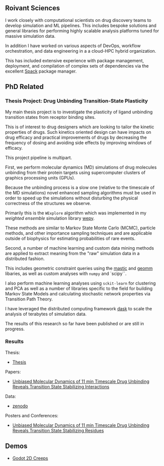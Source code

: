 
## Roivant Sciences

I work closely with computational scientists on drug discovery teams
to develop simulation and ML pipelines. This includes bespoke
solutions and general libraries for performing highly scalable
analysis platforms tuned for massive simulation data.

In addition I have worked on various aspects of DevOps, workflow
orchestration, and data engineering in a a cloud-HPC hybrid
organization.

This has included extensive experience with package management,
deployment, and compilation of complex sets of dependencies via the
excellent [Spack](https://spack.io/) package manager.

## PhD Related

### Thesis Project: Drug Unbinding Transition-State Plasticity

My main thesis project is to investigate the plasticity of ligand
unbinding transition states from receptor binding sites.

This is of interest to drug designers which are looking to tailor the
kinetic properties of drugs. Such kinetics oriented design can have
impacts on drug efficacy and practical improvements of drugs by
decreasing the frequency of dosing and avoiding side effects by
improving windows of efficacy.

This project pipeline is multipart.

First, we perform molecular dynamics (MD) simulations of drug molecules
unbinding from their protein targets using supercomputer clusters of
graphics processing units (GPUs).

Because the unbinding process is a slow one (relative to the timescale
of the MD simulations) novel enhanced sampling algorithms must be used
in order to speed up the simulations without disturbing the physical
correctness of the structures we observe.

Primarily this is the `WExplore` algorithm which was implemented in my
*weighted ensemble* simulation library [wepy](https://github.com/ADicksonLab/wepy). 

These methods are similar to Markov State Monte Carlo (MCMC), particle
methods, and other importance sampling techniques and are applicable
outside of biophysics for estimating probabilities of rare events.

Second, a number of machine learning and custom data mining methods
are applied to extract meaning from the "raw" simulation data in a
distributed fashion.

This includes geometric constraint queries using the [mastic](https://github.com/ADicksonLab/mastic) and [geomm](https://github.com/ADicksonLab/geomm)
libaries, as well as custom analyses with `numpy` and `scipy``.

I also perform machine learning analyses using `sckit-learn` for
clustering and PCA as well as a number of libraries specific to the
field for building Markov State Models and calculating stochastic
network properties via Transition Path Theory.

I have leveraged the distributed computing framework [dask](https://github.com/dask/dask) to scale the
analysis of terabytes of simulation data.

The results of this research so far have been published or are still
in progress.

### Results

Thesis:
- [Thesis](link:///resources/thesis.pdf)

Papers:
- [Unbiased Molecular Dynamics of 11 min Timescale Drug Unbinding Reveals Transition State Stabilizing Interactions](https://pubs.acs.org/doi/abs/10.1021/jacs.7b08572)

Data:
- [zenodo](https://zenodo.org/record/1021565)

Posters and Conferences:
- [Unbiased Molecular Dynamics of 11 min Timescale Drug Unbinding Reveals Transition State Stabilizing Residues](https://zenodo.org/record/439376) 


## Demos

- [Godot 2D Creeps](link:///demos/godot-2d-creeps)

